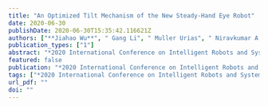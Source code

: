 ```yaml
---
title: "An Optimized Tilt Mechanism of the New Steady-Hand Eye Robot"
date: 2020-06-30
publishDate: 2020-06-30T15:35:42.116621Z
authors: ["**Jiahao Wu**", " Gang Li", " Muller Urias", " Niravkumar A. Patel", " Yunhui Liu", " Peter Gehlbach", " Russell H. Taylor", " Ioan I Iordachita"]
publication_types: ["1"]
abstract: "*2020 International Conference on Intelligent Robots and Systems(IROS)*, submitted"
featured: false
publication: "*2020 International Conference on Intelligent Robots and Systems(IROS)*"
tags: ["*2020 International Conference on Intelligent Robots and Systems(IROS)*"]
url_pdf: ""
doi: ""
---
```


